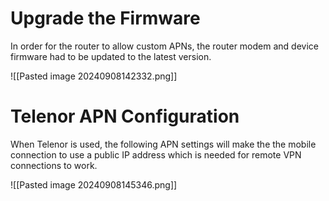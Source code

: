 # Upgrade the Firmware

In order for the router to allow custom APNs, the router modem and device firmware had to be updated to the latest version.

![[Pasted image 20240908142332.png]]


# Telenor APN Configuration
When Telenor is used, the following APN settings will make the the mobile connection to use a public IP address which is needed for remote VPN connections to work.

![[Pasted image 20240908145346.png]]
